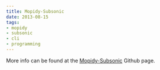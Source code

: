 ```yaml
---
title: Mopidy-Subsonic
date: 2013-08-15
tags: 
- mopidy 
- subsonic
- cli 
- programming
---
```


More info can be found at the [Mopidy-Subsonic](https://github.com/rattboi/mopidy-subsonic) Github page.
